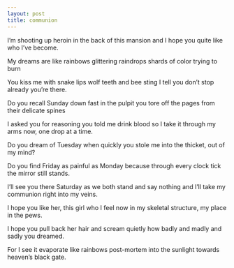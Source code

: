 ```yaml
---
layout: post
title: communion
---
```

I’m shooting up heroin in the back
of this mansion and I hope you quite 
like who I’ve become.

My dreams are like rainbows glittering 
raindrops shards of color trying 
to burn

You kiss me with snake lips
wolf teeth and bee sting
I tell you don’t stop already 
you’re there.

Do you recall Sunday down fast
in the pulpit you tore off
the pages from their delicate
spines

I asked you for reasoning
you told me drink blood
so I take it
through my arms now, one drop
at a time.

Do you dream of Tuesday when quickly you
stole me into the thicket,
out of my mind?

Do you find Friday as painful
as Monday because through
every clock tick the mirror still
stands.

I’ll see you there Saturday as
we both stand and say nothing
and I’ll take my
communion right into my
veins.

I hope you like her, this
girl who I feel now in my skeletal
structure, my
place in the
pews.

I hope you
pull back her
hair and scream
quietly how badly
and madly
and sadly
you dreamed.

For I see it
evaporate like
rainbows post-mortem
into the sunlight
towards heaven’s
black gate.
